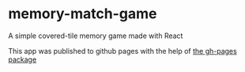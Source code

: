 # memory-match-game
A simple covered-tile memory game made with React

This app was published to github pages with the help of [the gh-pages package](https://www.npmjs.com/package/gh-pages)

